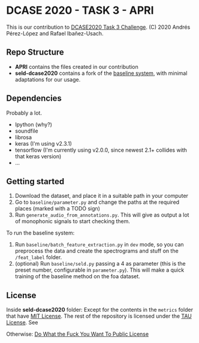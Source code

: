 
# DCASE 2020 - TASK 3 - APRI

This is our contribution to [DCASE2020 Task 3 Challenge]((http://dcase.community/challenge2020/task-sound-event-localization-and-detection)).
(C) 2020 Andrés Pérez-López and Rafael Ibañez-Usach.

## Repo Structure

 * **APRI** contains the files created in our contribution
 * **seld-dcase2020** contains a fork of the [baseline system](https://github.com/sharathadavanne/seld-dcase2020), with minimal adaptations for our usage.

## Dependencies
Probably a lot.
* Ipython (why?)
* soundfile
* librosa
* keras (I'm using v2.3.1)
* tensorflow (I'm currently using v2.0.0, since newest 2.1+ collides with that keras version)
* ...

## Getting started
1. Download the dataset, and place it in a suitable path in your computer
2. Go to `baseline/parameter.py` and change the paths at the required places (marked with a TODO sign) 
3. Run `generate_audio_from_annotations.py`. This will give as output a lot of monophonic signals to start checking them.

To run the baseline system:
1. Run `baseline/batch_feature_extraction.py` in `dev` mode, so you can preprocess the data and create the spectrograms and stuff on the `/feat_label` folder.
2. (optional) Run `baseline/seld.py` passing a 4 as parameter (this is the preset number, configurable in `parameter.py`). This will make a quick training of the baseline method on the foa dataset. 

## License
Inside **seld-dcase2020** folder: 
Except for the contents in the `metrics` folder that have [MIT License](seld-dcase2020/metrics/LICENSE.md). The rest of the repository is licensed under the [TAU License](seld-dcase2020/LICENSE.md).
See 

Otherwise: [Do What the Fuck You Want To Public License](APRI/LICENSE.md)


